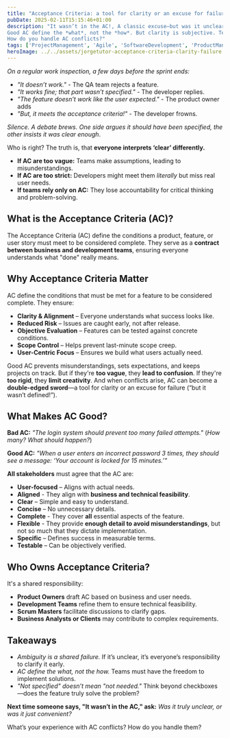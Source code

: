 ```yaml
---
title: "Acceptance Criteria: a tool for clarity or an excuse for failure"
pubDate: 2025-02-11T15:15:46+01:00
description: "It wasn’t in the AC!, A classic excuse—but was it unclear, or just convenient?
Good AC define the *what*, not the *how*. But clarity is subjective. Teams must refine, challenge, and think beyond checkboxes. AC are a *guideline*, not a safety net.  
How do you handle AC conflicts?"
tags: ['ProjectManagement', 'Agile', 'SoftwareDevelopment', 'ProductManagement', 'Scrum']
heroImage: ../../assets/jorgetutor-acceptance-criteria-clarity-failure.jpg
---
```


*On a regular work inspection, a few days before the sprint ends:*  

- *"It doesn’t work."* - The QA team rejects a feature.
- *"It works fine; that part wasn’t specified."* - The developer replies.
- *"The feature doesn’t work like the user expected."* - The product owner adds
- *"But, it meets the acceptance criteria!"* - The developer frowns.

*Silence. A debate brews. One side argues it *should have been specified*, the other insists *it was clear enough**.

Who is right? The truth is, that **everyone interprets ‘clear’ differently.**  

- **If AC are too vague:** Teams make assumptions, leading to misunderstandings.  
- **If AC are too strict:** Developers might meet them *literally* but miss real user needs.  
- **If teams rely only on AC:** They lose accountability for critical thinking and problem-solving.

## **What is the Acceptance Criteria (AC)?**  
The Acceptance Criteria (AC) define the conditions a product, feature, or user story must meet to be considered complete. They serve as a **contract between business and development teams**, ensuring everyone understands what "done" really means.  

## Why Acceptance Criteria Matter
AC define the conditions that must be met for a feature to be considered complete. They ensure:  
- **Clarity & Alignment** – Everyone understands what success looks like.  
- **Reduced Risk** – Issues are caught early, not after release.  
- **Objective Evaluation** – Features can be tested against concrete conditions.  
- **Scope Control** – Helps prevent last-minute scope creep.  
- **User-Centric Focus** – Ensures we build what users actually need.  

Good AC prevents misunderstandings, sets expectations, and keeps projects on track. But if they're **too vague**, they **lead to confusion**. If they're **too rigid**, they **limit creativity**. And when conflicts arise, AC can become a **double-edged sword**—a tool for clarity or an excuse for failure (“but it wasn’t defined!”). 

## What Makes AC Good?

**Bad AC:** *"The login system should prevent too many failed attempts."* (*How many? What should happen?*)

**Good AC:** *"When a user enters an incorrect password 3 times, they should see a message: ‘Your account is locked for 15 minutes.’"*  

**All stakeholders** must agree that the AC are:  

- **User-focused** – Aligns with actual needs.  
- **Aligned** - They align with **business and technical feasibility**.  
- **Clear** – Simple and easy to understand.  
- **Concise** – No unnecessary details.  
- **Complete** - They cover **all** essential aspects of the feature.  
- **Flexible** - They provide **enough detail to avoid misunderstandings**, but not so much that they dictate implementation.  
- **Specific** – Defines success in measurable terms.  
- **Testable** – Can be objectively verified.  

## Who Owns Acceptance Criteria? 
It's a shared responsibility:  
- **Product Owners** draft AC based on business and user needs.  
- **Development Teams** refine them to ensure technical feasibility.  
- **Scrum Masters** facilitate discussions to clarify gaps.  
- **Business Analysts or Clients** may contribute to complex requirements.  

## Takeaways  
- *Ambiguity is a shared failure.* If it’s unclear, it’s everyone’s responsibility to clarify it early.  
- *AC define the *what*, not the *how*.* Teams must have the freedom to implement solutions.  
- *"Not specified" doesn’t mean "not needed."* Think beyond checkboxes—does the feature truly solve the problem?  

**Next time someone says, "It wasn’t in the AC," ask:** *Was it truly unclear, or was it just convenient?*  

What’s your experience with AC conflicts? How do you handle them?
